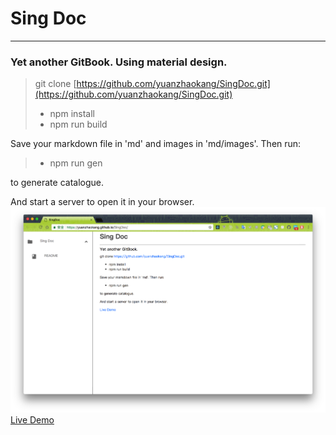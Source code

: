 # Sing Doc  
  
  ---
  ### Yet another GitBook. Using material design.  

  > git clone [https://github.com/yuanzhaokang/SingDoc.git](https://github.com/yuanzhaokang/SingDoc.git)  
  > * npm install  
  > * npm run build  

  Save your markdown file in 'md' and images in 'md/images'. Then run:  
  > * npm run gen    

  to generate catalogue.  

  And start a server to open it in your browser.  
![](./md/images/demo.png)
  [Live Demo](https://yuanzhaokang.github.io/SingDoc/)
